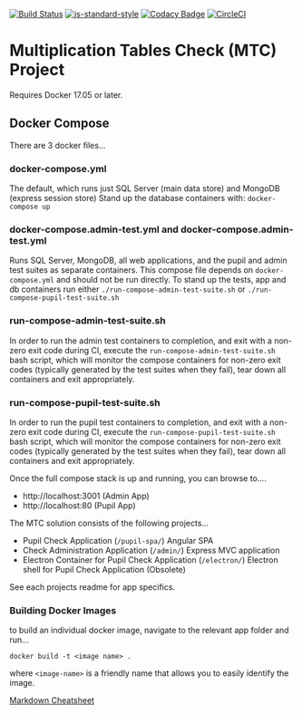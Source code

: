 [![Build Status](https://travis-ci.org/DFEAGILEDEVOPS/MTC.svg?branch=master)](https://travis-ci.org/DFEAGILEDEVOPS/MTC)
[![js-standard-style](https://img.shields.io/badge/code%20style-standard-brightgreen.svg)](http://standardjs.com)
[![Codacy Badge](https://api.codacy.com/project/badge/Grade/9f1ef3308c8c407284322926f501d537)](https://www.codacy.com/app/js_4/MTC?utm_source=github.com&amp;utm_medium=referral&amp;utm_content=DFEAGILEDEVOPS/MTC&amp;utm_campaign=Badge_Grade)
[![CircleCI](https://circleci.com/gh/DFEAGILEDEVOPS/MTC.svg?style=svg)](https://circleci.com/gh/DFEAGILEDEVOPS/MTC)

# Multiplication Tables Check (MTC) Project

Requires Docker 17.05 or later.

## Docker Compose

There are 3 docker files...

### docker-compose.yml
The default, which runs just SQL Server (main data store) and MongoDB (express session store)
Stand up the database containers with: `docker-compose up`

### docker-compose.admin-test.yml and docker-compose.admin-test.yml
Runs SQL Server, MongoDB, all web applications, and the pupil and admin test suites as separate containers.
This compose file depends on `docker-compose.yml` and should not be run directly.
To stand up the tests, app and db containers run either `./run-compose-admin-test-suite.sh` or `./run-compose-pupil-test-suite.sh`

### run-compose-admin-test-suite.sh
In order to run the admin test containers to completion, and exit with a non-zero exit code during CI, execute the `run-compose-admin-test-suite.sh` bash script, which will monitor the compose containers for non-zero exit codes (typically generated by the test suites when they fail), tear down all containers and exit appropriately.

### run-compose-pupil-test-suite.sh
In order to run the pupil test containers to completion, and exit with a non-zero exit code during CI, execute the `run-compose-pupil-test-suite.sh` bash script, which will monitor the compose containers for non-zero exit codes (typically generated by the test suites when they fail), tear down all containers and exit appropriately.


Once the full compose stack is up and running, you can browse to....

* http://localhost:3001 (Admin App)
* http://localhost:80 (Pupil App)

The MTC solution consists of the following projects...

- Pupil Check Application (`/pupil-spa/`) Angular SPA
- Check Administration Application (`/admin/`) Express MVC application
- Electron Container for Pupil Check Application (`/electron/`) Electron shell for Pupil Check Application (Obsolete)

See each projects readme for app specifics.

### Building Docker Images

to build an individual docker image, navigate to the relevant app folder and run...

`docker build -t <image name> .`

where `<image-name>` is a friendly name that allows you to easily identify the image. 

[Markdown Cheatsheet](https://github.com/adam-p/markdown-here/wiki/Markdown-Cheatsheet)
